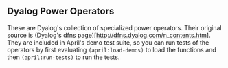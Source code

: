 <!-- TITLE/ -->

## Dyalog Power Operators

<!-- /TITLE -->

These are Dyalog's collection of specialized power operators. Their original source is (Dyalog's dfns page)[http://dfns.dyalog.com/n_contents.htm]. They are included in April's demo test suite, so you can run tests of the operators by first evaluating `(april:load-demos)` to load the functions and then `(april:run-tests)` to run the tests.